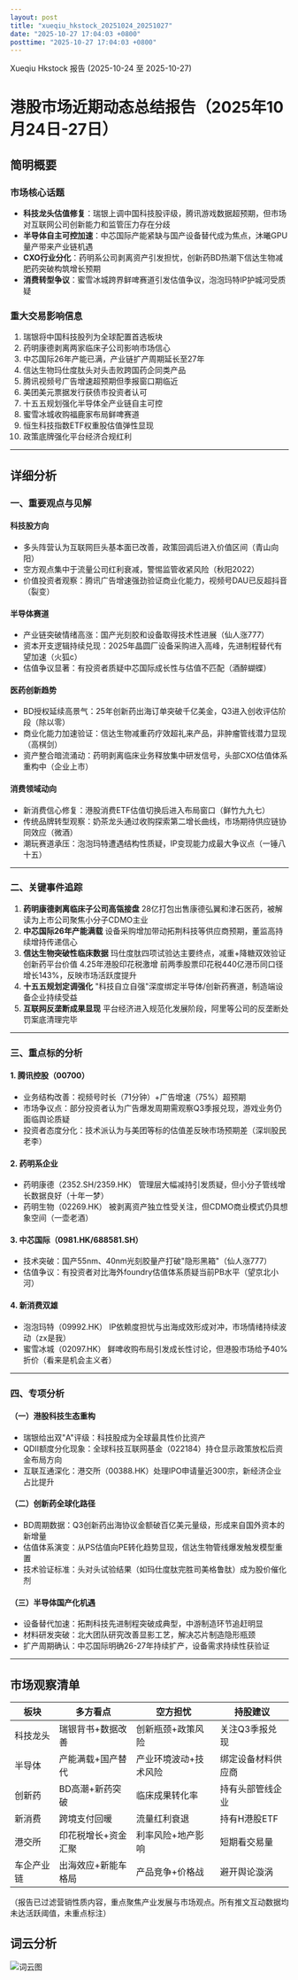 ```yaml
---
layout: post
title: "xueqiu_hkstock_20251024_20251027"
date: "2025-10-27 17:04:03 +0800"
posttime: "2025-10-27 17:04:03 +0800"
---
```


Xueqiu Hkstock 报告 (2025-10-24 至 2025-10-27)

# 港股市场近期动态总结报告（2025年10月24日-27日）

## 简明概要
### 市场核心话题
- **科技龙头估值修复**：瑞银上调中国科技股评级，腾讯游戏数据超预期，但市场对互联网公司创新能力和监管压力存在分歧
- **半导体自主可控加速**：中芯国际产能紧缺与国产设备替代成为焦点，沐曦GPU量产带来产业链机遇
- **CXO行业分化**：药明系公司剥离资产引发担忧，创新药BD热潮下信达生物减肥药突破构筑增长预期
- **消费转型争议**：蜜雪冰城跨界鲜啤赛道引发估值争议，泡泡玛特IP护城河受质疑

### 重大交易影响信息
1. 瑞银将中国科技股列为全球配置首选板块
2. 药明康德剥离两家临床子公司影响市场信心
3. 中芯国际26年产能已满，产业链扩产周期延长至27年
4. 信达生物玛仕度肽头对头击败跨国药企同类产品
5. 腾讯视频号广告增速超预期但季报窗口期临近
6. 美团美元票据发行获债市投资者认可
7. 十五五规划强化半导体全产业链自主可控
8. 蜜雪冰城收购福鹿家布局鲜啤赛道
9. 恒生科技指数ETF权重股估值弹性显现
10. 政策底牌强化平台经济合规红利

---

## 详细分析

### 一、重要观点与见解
#### 科技股方向
- 多头阵营认为互联网巨头基本面已改善，政策回调后进入价值区间（青山向阳）
- 空方观点集中于流量公司红利衰减，警惕监管收紧风险（秋阳2022）
- 价值投资者观察：腾讯广告增速强劲验证商业化能力，视频号DAU已反超抖音（裂变）

#### 半导体赛道
- 产业链突破情绪高涨：国产光刻胶和设备取得技术性进展（仙人涨777）
- 资本开支逻辑持续兑现：2025年晶圆厂设备采购进入高峰，先进制程替代有望加速（火狐c）
- 估值争议显著：有投资者质疑中芯国际成长性与估值不匹配（酒醉蝴蝶）

#### 医药创新趋势
- BD授权延续高景气：25年创新药出海订单突破千亿美金，Q3进入创收评估阶段（除以零）
- 商业化能力加速验证：信达生物减重药疗效超礼来产品，非肿瘤管线潜力显现（高棋剑）
- 资产整合暗流涌动：药明剥离临床业务释放集中研发信号，头部CXO估值体系重构中（企业上市）

#### 消费领域动向
- 新消费信心修复：港股消费ETF估值切换后进入布局窗口（鲜竹九九七）
- 传统品牌转型观察：奶茶龙头通过收购探索第二增长曲线，市场期待供应链协同效应（微酒）
- 潮玩赛道承压：泡泡玛特遭遇结构性质疑，IP变现能力成最大争议点（一锤八十五）

---

### 二、关键事件追踪
1. **药明康德剥离临床子公司高瓴接盘**
   28亿打包出售康德弘翼和津石医药，被解读为上市公司聚焦小分子CDMO主业
2. **中芯国际26年产能满载**
   设备采购增加带动拓荆科技等供应商预期，董监高持续增持传递信心
3. **信达生物突破性临床数据**
   玛仕度肽四项试验达主要终点，减重+降糖双效验证创新药平台价值
4.25年港股印花税激增
   前两季股票印花税440亿港币同口径增长143%，反映市场活跃度提升
5. **十五五规划定调强化**
   "科技自立自强"深度绑定半导体/创新药赛道，制造端设备企业持续受益
6. **互联网反垄断成果显现**
   平台经济进入规范化发展阶段，阿里等公司的反垄断处罚案底清理完毕

---

### 三、重点标的分析
#### 1. 腾讯控股（00700）
- 业务结构改善：视频号时长（71分钟）+广告增速（75%）超预期
- 市场争议点：部分投资者认为广告爆发周期需观察Q3季报兑现，游戏业务仍面临舆论质疑
- 投资者态度分化：技术派认为与美团等标的估值差反映市场预期差（深圳股民老李）

#### 2. 药明系企业
- 药明康德（2352.SH/2359.HK）
  管理层大幅减持引发质疑，但小分子管线增长数据良好（十年一梦）
- 药明生物（02269.HK）
  被剥离资产独立性受关注，但CDMO商业模式仍具想象空间（一壶老酒）

#### 3. 中芯国际（0981.HK/688581.SH）
- 技术突破：国产55nm、40nm光刻胶量产打破"隐形黑箱"（仙人涨777）
- 估值争议：有投资者对比海外foundry估值体系质疑当前PB水平（望京北小河）

#### 4. 新消费双雄
- 泡泡玛特（09992.HK）
  IP依赖度担忧与出海成效形成对冲，市场情绪持续波动（zx是我）
- 蜜雪冰城（02097.HK）
  鲜啤收购布局引发成长性讨论，但港股市场给予40%折价（看来是机会主义者）

---

### 四、专项分析
#### （一）港股科技生态重构
- 瑞银给出双"A"评级：科技股成为全球最具性价比资产
- QDII额度分化现象：全球科技互联网基金（022184）持仓显示政策放松后资金布局方向
- 互联互通深化：港交所（00388.HK）处理IPO申请量近300宗，新经济企业占比提升

#### （二）创新药全球化路径
- BD周期数据：Q3创新药出海协议金额破百亿美元量级，形成来自国外资本的新增量
- 估值体系演变：从PS估值向PE转化趋势显现，信达生物管线爆发触发模型重置
- 技术验证标准：头对头试验结果（如玛仕度肽完胜司美格鲁肽）成为股价催化剂

#### （三）半导体国产化机遇
- 设备替代加速：拓荆科技先进制程突破成典型，中游制造环节追赶明显
- 材料研发突破：北大团队研究改善显影工艺，解决芯片制造隐形瓶颈
- 扩产周期确认：中芯国际明确26-27年持续扩产，设备需求持续性获验证

---

## 市场观察清单
| 板块 | 多方看点 | 空方担忧 | 持股建议 |
|-------|---------|----------|---------|
| 科技龙头 | 瑞银背书+数据改善 | 创新瓶颈+政策风险 | 关注Q3季报兑现 |
| 半导体 | 产能满载+国产替代 | 产业环境波动+技术风险 | 绑定设备材料供应商 |
| 创新药 | BD高潮+新药突破 | 临床成果转化率 | 持有头部管线企业 |
| 新消费 | 跨境支付回暖 | 流量红利衰退 | 持有H港股ETF |
| 港交所 | 印花税增长+资金汇聚 | 利率风险+地产影响 | 短期看交易量 |
| 车企产业链 | 出海效应+新能车格局 | 产品竞争+价格战 | 避开舆论漩涡 |

（报告已过滤营销性质内容，重点聚焦产业发展与市场观点。所有推文互动数据均未达活跃阈值，未重点标注）

## 词云分析

![词云图](wordcloud_xueqiu_hkstock_20251024_20251027.jpg)
